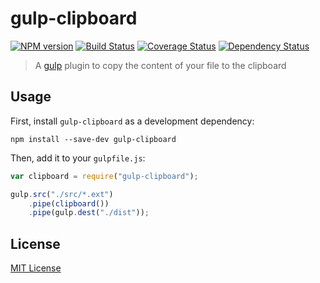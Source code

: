 # gulp-clipboard
[![NPM version][npm-image]][npm-url] [![Build Status][travis-image]][travis-url]  [![Coverage Status][coveralls-image]][coveralls-url] [![Dependency Status][depstat-image]][depstat-url]

> A [gulp](https://github.com/wearefractal/gulp) plugin to copy the content of your file to the clipboard 

## Usage

First, install `gulp-clipboard` as a development dependency:

```shell
npm install --save-dev gulp-clipboard
```

Then, add it to your `gulpfile.js`:

```javascript
var clipboard = require("gulp-clipboard");

gulp.src("./src/*.ext")
	.pipe(clipboard())
	.pipe(gulp.dest("./dist"));
```


## License

[MIT License](http://en.wikipedia.org/wiki/MIT_License)

[npm-url]: https://npmjs.org/package/gulp-clipboard
[npm-image]: https://badge.fury.io/js/gulp-clipboard.png

[travis-url]: http://travis-ci.org/duivvv/gulp-clipboard
[travis-image]: https://secure.travis-ci.org/duivvv/gulp-clipboard.png?branch=master

[coveralls-url]: https://coveralls.io/r/duivvv/gulp-clipboard
[coveralls-image]: https://coveralls.io/repos/duivvv/gulp-clipboard/badge.png

[depstat-url]: https://david-dm.org/duivvv/gulp-clipboard
[depstat-image]: https://david-dm.org/duivvv/gulp-clipboard.png
